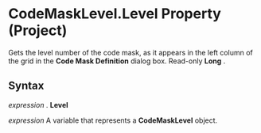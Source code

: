 
# CodeMaskLevel.Level Property (Project)

Gets the level number of the code mask, as it appears in the left column of the grid in the  **Code Mask Definition** dialog box. Read-only **Long** .


## Syntax

 _expression_ . **Level**

 _expression_ A variable that represents a **CodeMaskLevel** object.

